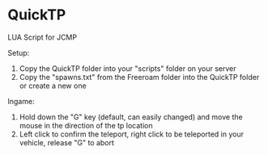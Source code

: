 QuickTP
=======

LUA Script for JCMP

Setup:

1. Copy the QuickTP folder into your "scripts" folder on your server
2. Copy the "spawns.txt" from the Freeroam folder into the QuickTP folder or create a new one

Ingame:

1. Hold down the "G" key (default, can easily changed) and move the mouse in the direction of the tp location
2. Left click to confirm the teleport, right click to be teleported in your vehicle, release "G" to abort
